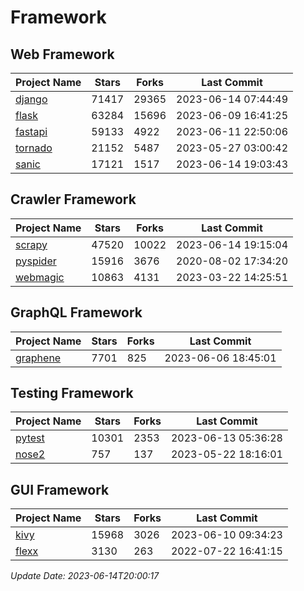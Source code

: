 # Framework

## Web Framework
| Project Name | Stars | Forks | Last Commit |
| ------------ | ----- | ----- | ----------- |
| [django](https://github.com/django/django) | 71417 | 29365 | 2023-06-14 07:44:49 |
| [flask](https://github.com/pallets/flask) | 63284 | 15696 | 2023-06-09 16:41:25 |
| [fastapi](https://github.com/tiangolo/fastapi) | 59133 | 4922 | 2023-06-11 22:50:06 |
| [tornado](https://github.com/tornadoweb/tornado) | 21152 | 5487 | 2023-05-27 03:00:42 |
| [sanic](https://github.com/sanic-org/sanic) | 17121 | 1517 | 2023-06-14 19:03:43 |

## Crawler Framework
| Project Name | Stars | Forks | Last Commit |
| ------------ | ----- | ----- | ----------- |
| [scrapy](https://github.com/scrapy/scrapy) | 47520 | 10022 | 2023-06-14 19:15:04 |
| [pyspider](https://github.com/binux/pyspider) | 15916 | 3676 | 2020-08-02 17:34:20 |
| [webmagic](https://github.com/code4craft/webmagic) | 10863 | 4131 | 2023-03-22 14:25:51 |

## GraphQL Framework
| Project Name | Stars | Forks | Last Commit |
| ------------ | ----- | ----- | ----------- |
| [graphene](https://github.com/graphql-python/graphene) | 7701 | 825 | 2023-06-06 18:45:01 |

## Testing Framework
| Project Name | Stars | Forks | Last Commit |
| ------------ | ----- | ----- | ----------- |
| [pytest](https://github.com/pytest-dev/pytest) | 10301 | 2353 | 2023-06-13 05:36:28 |
| [nose2](https://github.com/nose-devs/nose2) | 757 | 137 | 2023-05-22 18:16:01 |

## GUI Framework
| Project Name | Stars | Forks | Last Commit |
| ------------ | ----- | ----- | ----------- |
| [kivy](https://github.com/kivy/kivy) | 15968 | 3026 | 2023-06-10 09:34:23 |
| [flexx](https://github.com/flexxui/flexx) | 3130 | 263 | 2022-07-22 16:41:15 |

*Update Date: 2023-06-14T20:00:17*